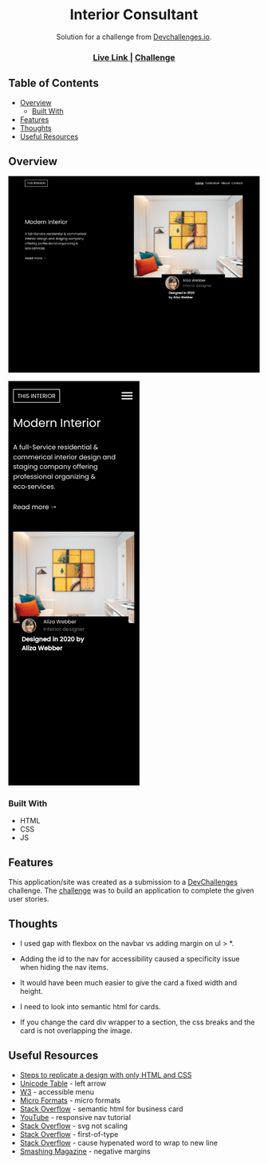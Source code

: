 <h1 align="center">Interior Consultant</h1>

<div align="center">
   Solution for a challenge from  <a href="http://devchallenges.io" target="_blank">Devchallenges.io</a>.
</div>

<div align="center">
  <h3>
    <a href="https://jdegand.github.io/interior-consultant">
      Live Link
    </a>
    <span> | </span>
    <a href="https://legacy.devchallenges.io/challenges/Jymh2b2FyebRTUljkNcb">
      Challenge
    </a>
  </h3>
</div>

## Table of Contents

- [Overview](#overview)
  - [Built With](#built-with)
- [Features](#features)
- [Thoughts](#thoughts)
- [Useful Resources](#useful-resources)

## Overview

![](interior-consultant-desktop.png "desktop")

![](interior-consultant-mobile.png "mobile") 

### Built With

- HTML
- CSS
- JS

## Features

This application/site was created as a submission to a [DevChallenges](https://devchallenges.io/challenges) challenge. The [challenge](https://legacy.devchallenges.io/challenges/Jymh2b2FyebRTUljkNcb) was to build an application to complete the given user stories.

## Thoughts

- I used gap with flexbox on the navbar vs adding margin on ul > *. 

- Adding the id to the nav for accessibility caused a specificity issue when hiding the nav items. 

- It would have been much easier to give the card a fixed width and height.  

- I need to look into semantic html for cards.

- If you change the card div wrapper to a section, the css breaks and the card is not overlapping the image. 

## Useful Resources

- [Steps to replicate a design with only HTML and CSS](https://devchallenges-blogs.web.app/how-to-replicate-design/)
- [Unicode Table](https://unicode-table.com/en/1F812/) - left arrow
- [W3](https://www.w3.org/WAI/tutorials/menus/structure/) - accessible menu
- [Micro Formats](http://microformats.org/wiki/h-card) - micro formats
- [Stack Overflow](https://stackoverflow.com/questions/40088620/semantic-html-for-a-business-card) - semantic html for business card
- [YouTube](https://www.youtube.com/watch?v=HbBMp6yUXO0) - responsive nav tutorial
- [Stack Overflow](https://stackoverflow.com/questions/39056537/why-don-t-svg-images-scale-using-the-css-width-property) - svg not scaling
- [Stack Overflow](https://stackoverflow.com/questions/20953342/first-of-type-css-selecting-everything) - first-of-type
- [Stack Overflow](https://stackoverflow.com/questions/8753296/how-to-prevent-line-break-at-hyphens-in-all-browsers) - cause hypenated word to wrap to new line
- [Smashing Magazine](https://www.smashingmagazine.com/2009/07/the-definitive-guide-to-using-negative-margins/) - negative margins
